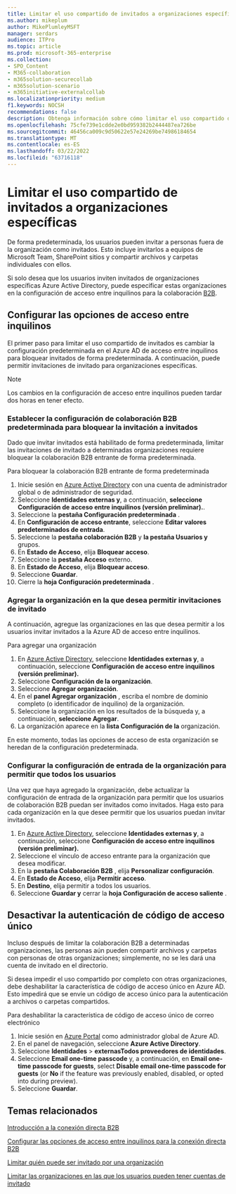 ```yaml
---
title: Limitar el uso compartido de invitados a organizaciones específicas
ms.author: mikeplum
author: MikePlumleyMSFT
manager: serdars
audience: ITPro
ms.topic: article
ms.prod: microsoft-365-enterprise
ms.collection:
- SPO_Content
- M365-collaboration
- m365solution-securecollab
- m365solution-scenario
- m365initiative-externalcollab
ms.localizationpriority: medium
f1.keywords: NOCSH
recommendations: false
description: Obtenga información sobre cómo limitar el uso compartido de invitados a organizaciones Azure AD o Microsoft 365 específicas.
ms.openlocfilehash: 75cfe739e1cdde2e0bd959382b2444487ea726be
ms.sourcegitcommit: 46456ca009c9d50622e57e24269be74986184654
ms.translationtype: MT
ms.contentlocale: es-ES
ms.lasthandoff: 03/22/2022
ms.locfileid: "63716118"
---
```

# <a name="limit-guest-sharing-to-specific-organizations"></a>Limitar el uso compartido de invitados a organizaciones específicas

De forma predeterminada, los usuarios pueden invitar a personas fuera de la organización como invitados. Esto incluye invitarlos a equipos de Microsoft Team, SharePoint sitios y compartir archivos y carpetas individuales con ellos.

Si solo desea que los usuarios inviten invitados de organizaciones específicas Azure Active Directory, puede especificar estas organizaciones en la configuración de acceso entre inquilinos para la colaboración [B2B](/azure/active-directory/external-identities/what-is-b2b).

## <a name="configure-cross-tenant-access-settings"></a>Configurar las opciones de acceso entre inquilinos

El primer paso para limitar el uso compartido de invitados es cambiar la configuración predeterminada en el Azure AD de acceso entre inquilinos para bloquear invitados de forma predeterminada. A continuación, puede permitir invitaciones de invitado para organizaciones específicas.

> [!NOTE]
> Los cambios en la configuración de acceso entre inquilinos pueden tardar dos horas en tener efecto.

### <a name="set-the-default-b2b-collaboration-settings-to-block-inviting-guests"></a>Establecer la configuración de colaboración B2B predeterminada para bloquear la invitación a invitados

Dado que invitar invitados está habilitado de forma predeterminada, limitar las invitaciones de invitado a determinadas organizaciones requiere bloquear la colaboración B2B entrante de forma predeterminada.

Para bloquear la colaboración B2B entrante de forma predeterminada
1. Inicie sesión en [Azure Active Directory](https://aad.portal.azure.com) con una cuenta de administrador global o de administrador de seguridad.
1. Seleccione **Identidades externas y**, a continuación, **seleccione Configuración de acceso entre inquilinos (versión preliminar).**.
1. Seleccione la **pestaña Configuración predeterminada** .
1. En **Configuración de acceso entrante**, seleccione **Editar valores predeterminados de entrada**.
1. Seleccione la **pestaña colaboración B2B** y **la pestaña Usuarios y** grupos.
1. En **Estado de Acceso**, elija **Bloquear acceso**.
1. Seleccione la **pestaña Acceso** externo.
1. En **Estado de Acceso**, elija **Bloquear acceso**.
1. Seleccione **Guardar**.
1. Cierre la **hoja Configuración predeterminada** .

### <a name="add-the-organization-where-you-want-to-allow-guest-invitations"></a>Agregar la organización en la que desea permitir invitaciones de invitado

A continuación, agregue las organizaciones en las que desea permitir a los usuarios invitar invitados a la Azure AD de acceso entre inquilinos.

Para agregar una organización
1. En [Azure Active Directory](https://aad.portal.azure.com), seleccione **Identidades externas y**, a continuación, seleccione **Configuración de acceso entre inquilinos (versión preliminar).**
1. Seleccione **Configuración de la organización**.
1. Seleccione **Agregar organización**.
1. En el **panel Agregar organización** , escriba el nombre de dominio completo (o identificador de inquilino) de la organización.
1. Seleccione la organización en los resultados de la búsqueda y, a continuación, **seleccione Agregar**.
1. La organización aparece en la **lista Configuración de la** organización.

En este momento, todas las opciones de acceso de esta organización se heredan de la configuración predeterminada.

### <a name="configure-inbound-settings-for-the-organization-to-allow-all-users"></a>Configurar la configuración de entrada de la organización para permitir que todos los usuarios

Una vez que haya agregado la organización, debe actualizar la configuración de entrada de la organización para permitir que los usuarios de colaboración B2B puedan ser invitados como invitados. Haga esto para cada organización en la que desee permitir que los usuarios puedan invitar invitados.

1. En [Azure Active Directory](https://aad.portal.azure.com), seleccione **Identidades externas y**, a continuación, seleccione **Configuración de acceso entre inquilinos (versión preliminar).**
1. Seleccione el vínculo de acceso entrante para la organización que desea modificar.
1. En la **pestaña Colaboración B2B** , elija **Personalizar configuración**.
1. En **Estado de Acceso**, elija **Permitir acceso**.
1. En **Destino**, elija permitir a todos los usuarios.
1. Seleccione **Guardar y** cerrar la **hoja Configuración de acceso saliente** .

## <a name="turn-off-one-time-passcode-authentication"></a>Desactivar la autenticación de código de acceso único

Incluso después de limitar la colaboración B2B a determinadas organizaciones, las personas aún pueden compartir archivos y carpetas con personas de otras organizaciones; simplemente, no se les dará una cuenta de invitado en el directorio.

Si desea impedir el uso compartido por completo con otras organizaciones, debe deshabilitar la característica de código de acceso único en Azure AD. Esto impedirá que se envíe un código de acceso único para la autenticación a archivos o carpetas compartidos.

Para deshabilitar la característica de código de acceso único de correo electrónico
1. Inicie sesión en [Azure Portal](https://portal.azure.com/) como administrador global de Azure AD.
1. En el panel de navegación, seleccione **Azure Active Directory**.
1. Seleccione **Identidades** >  **externasTodos proveedores de identidades**.
1. Seleccione **Email one-time passcode** y, a continuación, en **Email one-time passcode for guests**, select **Disable email one-time passcode for guests** (or **No** if the feature was previously enabled, disabled, or opted into during preview).
1. Seleccione **Guardar**.

## <a name="related-topics"></a>Temas relacionados

[Introducción a la conexión directa B2B](/azure/active-directory/external-identities/b2b-direct-connect-overview)

[Configurar las opciones de acceso entre inquilinos para la conexión directa B2B](/azure/active-directory/external-identities/cross-tenant-access-settings-b2b-direct-connect)

[Limitar quién puede ser invitado por una organización](limit-invitations-from-specific-organization.md)

[Limitar las organizaciones en las que los usuarios pueden tener cuentas de invitado](limit-organizations-where-users-have-guest-accounts.md)